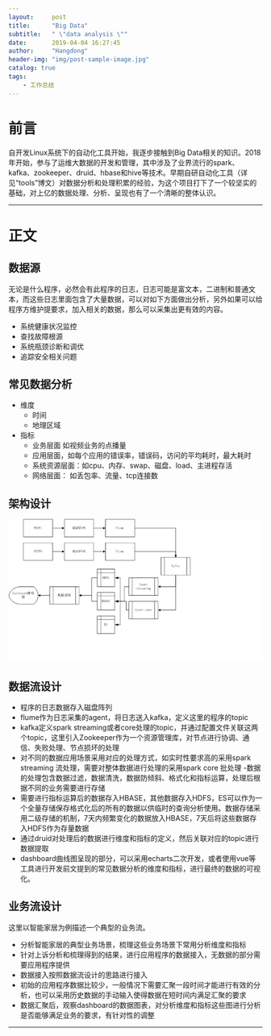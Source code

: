 ```yaml
---
layout:     post
title:      "Big Data"
subtitle:   " \"data analysis \""
date:       2019-04-04 16:27:45 
author:     "Hangdong"
header-img: "img/post-sample-image.jpg"
catalog: true
tags:
    - 工作总结
---
```


# 前言 #
自开发Linux系统下的自动化工具开始，我逐步接触到Big Data相关的知识。2018年开始，参与了运维大数据的开发和管理，其中涉及了业界流行的spark、kafka、zookeeper、druid、hbase和hive等技术。早期自研自动化工具（详见“tools”博文）对数据分析和处理积累的经验，为这个项目打下了一个较坚实的基础，对上亿的数据处理、分析、呈现也有了一个清晰的整体认识。

---

# 正文 #
## 数据源 ##
无论是什么程序，必然会有此程序的日志，日志可能是富文本，二进制和普通文本，而这些日志里面包含了大量数据，可以对如下方面做出分析，另外如果可以给程序方维护提要求，加入相关的数据，那么可以采集出更有效的内容。

- 系统健康状况监控
- 查找故障根源
- 系统瓶颈诊断和调优
- 追踪安全相关问题

## 常见数据分析 ##
- 维度
	- 时间
	- 地理区域
- 指标
	- 业务层面 如视频业务的点播量
	- 应用层面，如每个应用的错误率，错误码，访问的平均耗时，最大耗时
	- 系统资源层面：如cpu、内存、swap、磁盘、load、主进程存活
	- 网络层面： 如丢包率、流量、tcp连接数

## 架构设计 ##
![](/img/in-post/post-bd/arch.png)
## 数据流设计 ##
- 程序的日志数据存入磁盘阵列
- flume作为日志采集的agent，将日志送入kafka，定义这里的程序的topic
- kafka定义spark streaming或者core处理的topic，并通过配置文件关联这两个topic，这里引入Zookeeper作为一个资源管理库，对节点进行协调、通信、失败处理、节点损坏的处理
- 对不同的数据应用场景采用对应的处理方式，如实时性要求高的采用spark streaming 流处理，需要对整体数据进行处理的采用spark core 批处理
-数据的处理包含数据过滤，数据清洗，数据防倾斜、格式化和指标运算，处理后根据不同的业务需要进行存储
- 需要进行指标运算后的数据存入HBASE，其他数据存入HDFS，ES可以作为一个全量存储保存格式化后的所有的数据以供临时的查询分析使用。数据存储采用二级存储的机制，7天内频繁变化的数据放入HBASE，7天后将这些数据存入HDFS作为存量数据
- 通过druid对处理后的数据进行维度和指标的定义，然后关联对应的topic进行数据提取
- dashboard曲线图呈现的部分，可以采用echarts二次开发，或者使用vue等工具进行开发前文提到的常见数据分析的维度和指标，进行最终的数据的可视化。

## 业务流设计 ##
这里以智能家居为例描述一个典型的业务流。

- 分析智能家居的典型业务场景，梳理这些业务场景下常用分析维度和指标
- 针对上诉分析和梳理得到的结果，进行应用程序的数据接入，无数据的部分需要应用程序提供
- 数据接入按照数据流设计的思路进行接入
- 初始的应用程序数据比较少，一般情况下需要汇聚一段时间才能进行有效的分析，也可以采用历史数据的手动输入使得数据在短时间内满足汇聚的要求
- 数据汇聚后，观察dashboard的数据图表，对分析维度和指标这些图进行分析是否能够满足业务的要求，有针对性的调整



---


